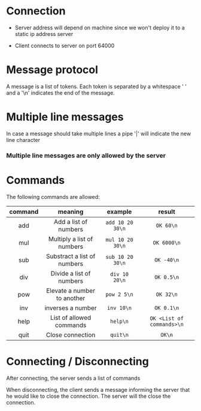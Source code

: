 # Connection

- Server address will depend on machine since we won't deploy it to a static ip address server

- Client connects to server on port 64000

# Message protocol

A message is a list of tokens. Each token is separated by a whitespace ' ' and a '\n' indicates the end of the message.

# Multiple line messages

In case a message should take multiple lines a pipe '|' will indicate the new line character

### Multiple line messages are only allowed by the server

# Commands

The following commands are allowed:

| command |           meaning           |     example      |          result           |
| :-----: | :-------------------------: | :--------------: | :-----------------------: |
|   add   |    Add a list of numbers    | `add 10 20 30\n` |         `OK 60\n`         |
|   mul   | Multiply a list of numbers  | `mul 10 20 30\n` |        `OK 6000\n`        |
|   sub   | Substract a list of numbers | `sub 10 20 30\n` |        `OK -40\n`         |
|   div   |  Divide a list of numbers   |  `div 10 20\n`   |        `OK 0.5\n`         |
|   pow   | Elevate a number to another |   `pow 2 5\n`    |         `OK 32\n`         |
|   inv   |      inverses a number      |    `inv 10\n`    |        `OK 0.1\n`         |
|  help   |  List of allowed commands   |     `help\n`     | `OK <List of commands>\n` |
|  quit   |      Close connection       |     `quit\n`     |          `OK\n`           |

# Connecting / Disconnecting

After connecting, the server sends a list of commands

When disconnecting, the client sends a message informing the server that he would like to close the connection. The server will the close the connection.
